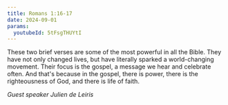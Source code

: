 ```yaml
---
title: Romans 1:16-17
date: 2024-09-01
params:
  youtubeId: 5tFsgTHUYtI
---
```


These two brief verses are some of the most powerful in all the Bible. They have not only changed lives, but have literally sparked a world-changing movement. Their focus is the gospel, a message we hear and celebrate often. And that's because in the gospel, there is power, there is the righteousness of God, and there is life of faith. 

_Guest speaker Julien de Leiris_
